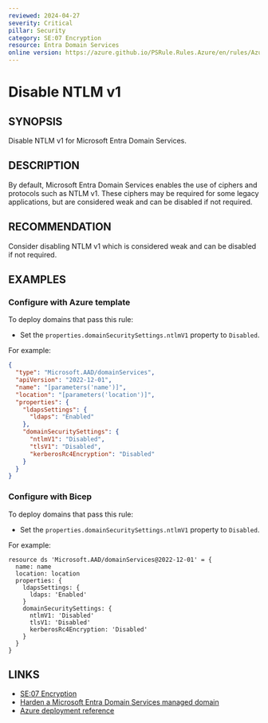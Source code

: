 ```yaml
---
reviewed: 2024-04-27
severity: Critical
pillar: Security
category: SE:07 Encryption
resource: Entra Domain Services
online version: https://azure.github.io/PSRule.Rules.Azure/en/rules/Azure.EntraDS.NTLM/
---
```


# Disable NTLM v1

## SYNOPSIS

Disable NTLM v1 for Microsoft Entra Domain Services.

## DESCRIPTION

By default, Microsoft Entra Domain Services enables the use of ciphers and protocols such as NTLM v1.
These ciphers may be required for some legacy applications, but are considered weak and can be disabled if not required.

## RECOMMENDATION

Consider disabling NTLM v1 which is considered weak and can be disabled if not required.

## EXAMPLES

### Configure with Azure template

To deploy domains that pass this rule:

- Set the `properties.domainSecuritySettings.ntlmV1` property to `Disabled`.

For example:

```json
{
  "type": "Microsoft.AAD/domainServices",
  "apiVersion": "2022-12-01",
  "name": "[parameters('name')]",
  "location": "[parameters('location')]",
  "properties": {
    "ldapsSettings": {
      "ldaps": "Enabled"
    },
    "domainSecuritySettings": {
      "ntlmV1": "Disabled",
      "tlsV1": "Disabled",
      "kerberosRc4Encryption": "Disabled"
    }
  }
}
```

### Configure with Bicep

To deploy domains that pass this rule:

- Set the `properties.domainSecuritySettings.ntlmV1` property to `Disabled`.

For example:

```bicep
resource ds 'Microsoft.AAD/domainServices@2022-12-01' = {
  name: name
  location: location
  properties: {
    ldapsSettings: {
      ldaps: 'Enabled'
    }
    domainSecuritySettings: {
      ntlmV1: 'Disabled'
      tlsV1: 'Disabled'
      kerberosRc4Encryption: 'Disabled'
    }
  }
}
```

## LINKS

- [SE:07 Encryption](https://learn.microsoft.com/azure/well-architected/security/encryption)
- [Harden a Microsoft Entra Domain Services managed domain](https://learn.microsoft.com/entra/identity/domain-services/secure-your-domain)
- [Azure deployment reference](https://learn.microsoft.com/azure/templates/microsoft.aad/domainservices)
